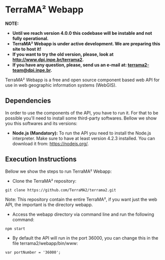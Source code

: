 # TerraMA² Webapp

**NOTE:**
* **Until we reach version 4.0.0 this codebase will be instable and not fully operational.**
* **TerraMA² Webapp is under active development. We are preparing this site to host it!**
* **If you want to try the old version, please, look at http://www.dpi.inpe.br/terrama2.**
* **If you have any question, please, send us an e-mail at: terrama2-team@dpi.inpe.br.**

TerraMA² Webapp is a free and open source component based web API for use in web geographic information systems (WebGIS).

## Dependencies

In order to use the components of the API, you have to run it. For that to be possible you'll need to install some third-party softwares. Bellow we show you this softwares and its versions:

- **Node.js (Mandatory):** To run the API you need to install the Node.js interpreter. Make sure to have at least version 4.2.3 installed. You can download it from: https://nodejs.org/.

## Execution Instructions

Bellow we show the steps to run TerraMA² Webapp:

- Clone the TerraMA² repository:

```
git clone https://github.com/TerraMA2/terrama2.git
```

  Note: This repository contain the entire TerraMA², if you want just the web API, the important is the directory webapp.

- Access the webapp directory via command line and run the following command:

```
npm start
```

- By default the API will run in the port 36000, you can change this in the file terrama2/webapp/bin/www:

```
var portNumber = '36000';
```
